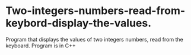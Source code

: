 # Two-integers-numbers-read-from-keybord-display-the-values.
Program that displays the values of two integers numbers, read from the keyboard. Program is in C++
